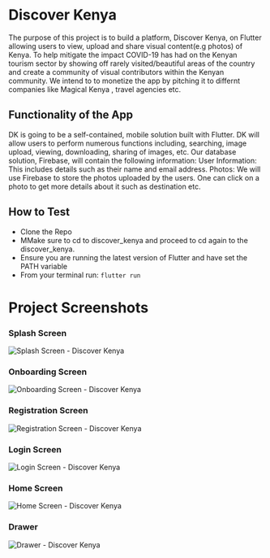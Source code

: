 # Discover Kenya
The purpose of this project is to build a platform, Discover Kenya, on Flutter allowing users to view, upload and share visual content(e.g photos) of Kenya. To help mitigate the impact COVID-19 has had on the Kenyan tourism sector by showing off rarely visited/beautiful areas of the country and create a community of visual contributors within the Kenyan community. We intend to to monetize the app by pitching it to differnt companies like Magical Kenya , travel agencies etc.

## Functionality of the App
DK is going to be a self-contained, mobile solution built with Flutter. DK will allow users to perform numerous functions including, searching, image upload, viewing, downloading, sharing of images, etc. Our database solution, Firebase, will contain the following information: 
User Information: This includes details such as their name and email address.
Photos: We will use Firebase to store the photos uploaded by the users.
One can click on a photo to get more details about it such as destination etc.

## How to Test

- Clone the Repo
- MMake sure to cd to discover_kenya and proceed to cd again to the discover_kenya.
- Ensure you are running the latest version of Flutter and have set the PATH variable
- From your terminal run: `flutter run`

# Project Screenshots

### Splash Screen

![Splash Screen - Discover Kenya](discover_kenya/screenshots/launcher.jpeg)

### Onboarding Screen

![Onboarding Screen - Discover Kenya](discover_kenya/screenshots/onboad.jpeg)

### Registration Screen

![Registration Screen - Discover Kenya](discover_kenya/screenshots/register.jpeg)


### Login Screen

![Login Screen - Discover Kenya](discover_kenya/screenshots/login.jpeg)

### Home Screen

![Home Screen - Discover Kenya](discover_kenya/screenshots/home.jpeg)

### Drawer

![Drawer - Discover Kenya](discover_kenya/screenshots/Drawer.jpeg)
